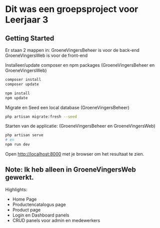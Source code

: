 # Dit was een groepsproject voor Leerjaar 3

## Getting Started

Er staan 2 mappen in:
GroeneVingersBeheer is voor de back-end
GroeneVingersWeb is voor de front-end

Installeer/update composer en npm packages (GroeneVingersBeheer en GroeneVingersWeb)

```bash
composer install
composer update

npm install
npm update

```

Migrate en Seed een local database (GroeneVingersBeheer)
```bash
php artisan migrate:fresh --seed

```

Starten van de applicatie: (GroeneVingersBeheer en GroeneVingersWeb)

```bash
php artisan serve
# en
npm run dev

```

Open [http://localhost:8000](http://localhost:8000) met je browser om het resultaat te zien.

## Note: Ik heb alleen in GroeneVingersWeb gewerkt.
Highlights:
- Home Page
- Productencatalogus page
- Product page
- Login en Dashboard panels
- CRUD panels voor admin en medewerkers
